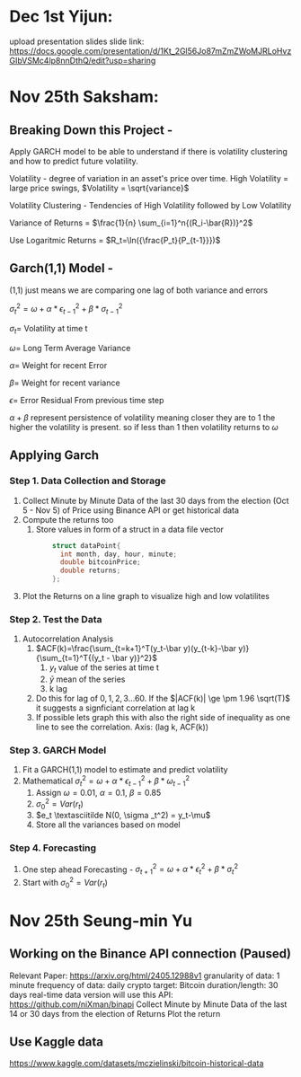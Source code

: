 # Dec 1st Yijun:

upload presentation slides
slide link: https://docs.google.com/presentation/d/1Kt_2Gl56Jo87mZmZWoMJRLoHvzGIbVSMc4lp8nnDthQ/edit?usp=sharing

# Nov 25th Saksham:

## Breaking Down this Project -

Apply GARCH model to be able to understand if there is volatility clustering and how to predict future volatility.

Volatility - degree of variation in an asset's price over time. High Volatility = large price swings, $Volatility = \sqrt{variance}$

Volatility Clustering - Tendencies of High Volatility followed by Low Volatility

Variance of Returns = $\frac{1}{n} \sum_{i=1}^n{(R_i-\bar{R})}^2$

Use Logaritmic Returns = $R_t=\ln({\frac{P_t}{P_{t-1}}})$

## Garch(1,1) Model -

(1,1) just means we are comparing one lag of both variance and errors

$\sigma_t^2=\omega+\alpha*\epsilon_{t-1}^2+\beta*\sigma_{t-1}^2$

$\sigma_t =$ Volatility at time t

$\omega =$ Long Term Average Variance

$\alpha =$ Weight for recent Error

$\beta =$ Weight for recent variance

$\epsilon =$ Error Residual From previous time step

$\alpha + \beta$ represent persistence of volatility meaning closer they are to 1 the higher the volatility is present. so if less than 1 then volatility returns to $\omega$

## Applying Garch
### Step 1. Data Collection and Storage
1. Collect Minute by Minute Data of the last 30 days from the election (Oct 5 - Nov 5) of Price using Binance API or get historical data
2. Compute the returns too
    1. Store values in form of a struct in a data file vector<dataPoint>
          ```cpp
              struct dataPoint{
                int month, day, hour, minute;
                double bitcoinPrice;
                double returns;
              };
          ```
3. Plot the Returns on a line graph to visualize high and low volatilites
### Step 2. Test the Data 
1. Autocorrelation Analysis
    1. $ACF(k)=\frac{\sum_{t=k+1}^T(y_t-\bar y)(y_{t-k}-\bar y)}{\sum_{t=1}^T{(y_t - \bar y)}^2}$
        1. $y_t$ value of the series at time t
        2. $\bar y$ mean of the series
        3. k lag
    2. Do this for lag of $0,1,2,3...60$. If the $|ACF(k)| \ge \pm 1.96 \sqrt(T)$ it suggests a signficiant correlation at lag k
    3. If possible lets graph this with also the right side of inequality as one line to see the correlation. Axis: (lag k, ACF(k))
### Step 3. GARCH Model
1. Fit a GARCH(1,1) model to estimate and predict volatility
2. Mathematical $\sigma_t^2=\omega+\alpha*\epsilon_{t-1}^2+\beta*\omega_{t-1}^2$
    1. Assign $\omega=0.01$, $\alpha=0.1$, $\beta = 0.85$
    2. $\sigma_0^2 = Var(r_t)$
    3. $e_t \textasciitilde N(0, \sigma _t^2) = y_t-\mu$
    4. Store all the variances based on model
### Step 4. Forecasting
1. One step ahead Forecasting - $\sigma_{t+1}^2 = \omega+\alpha*\epsilon_t^2+\beta*\sigma_t^2$
2. Start with $\sigma_0^2=Var(r_t)$

# Nov 25th Seung-min Yu

## Working on the Binance API connection (Paused)
Relevant Paper: https://arxiv.org/html/2405.12988v1
granularity of data: 1 minute 
frequency of data: daily
crypto target: Bitcoin
duration/length: 30 days
real-time data version will use this API: https://github.com/niXman/binapi
Collect Minute by Minute Data of the last 14 or 30 days from the election of Returns
Plot the return

## Use Kaggle data 
https://www.kaggle.com/datasets/mczielinski/bitcoin-historical-data

